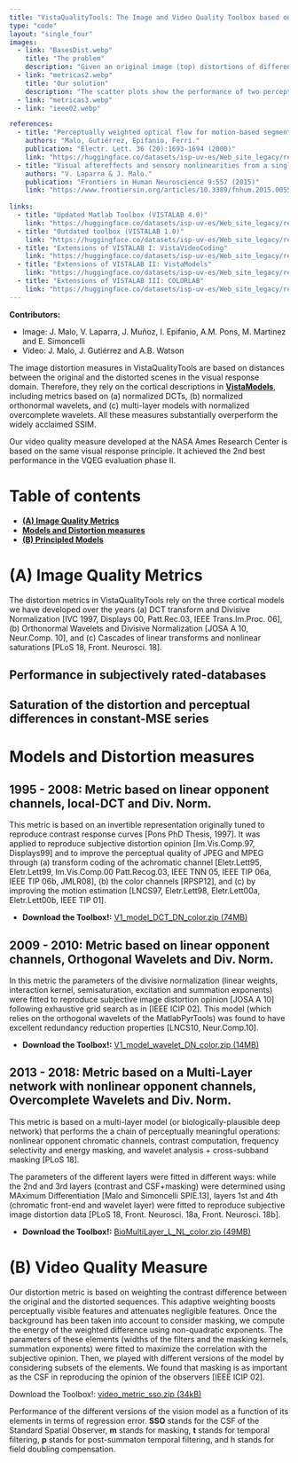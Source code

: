 ```yaml
---
title: "VistaQualityTools: The Image and Video Quality Toolbox based on Vision Models"
type: "code"
layout: "single_four"
images:
  - link: "BasesDist.webp"
    title: "The problem"
    description: "Given an original image (top) distortions of different nature appear to have different perceptual effect (bottom). The challenge is computing a descriptor of distortion which is correlated with the opinion of observers collected in [subjectively rated databases](http://www.ponomarenko.info/tid2013.htm). The complexity of human vision implies that the Euclidean distance (or Mean Squared Error) is not a good proxy for subjective distortion. Nevertheless, the image quality problem goes beyond fitting any flexible model to maximize the correlation with subjective opinion (see [[Front. Neurosci. 2018](https://arxiv.org/abs/1801.09632)])."
  - link: "metricas2.webp"
    title: "Our solution"
    description: "The scatter plots show the performance of two perceptual metrics in reproducing subjective opinion. On the one hand (in red) the widely acclaimed Structural SIMilarity index (SSIM) that received the [EMMY Award of the American TV Industry in 2015](https://youtu.be/e5-LCFGdgMA), and, on the other hand (in blue), our metric based on a cascade of L+NL layers [[PLoS 2018](https://arxiv.org/abs/1711.00526)]."
  - link: "metricas3.webp"
  - link: "ieee02.webp"

references:
  - title: "Perceptually weighted optical flow for motion-based segmentation in MPEG-4 paradigm"
    authors: "Malo, Gutiérrez, Epifanio, Ferri."
    publication: "Electr. Lett. 36 (20):1693-1694 (2000)"
    link: "https://huggingface.co/datasets/isp-uv-es/Web_site_legacy/resolve/main/code/soft_imvideo/ELECT98.PS.gz"
  - title: "Visual aftereffects and sensory nonlinearities from a single statistical framework"
    authors: "V. Laparra & J. Malo."
    publication: "Frontiers in Human Neuroscience 9:557 (2015)"
    link: "https://www.frontiersin.org/articles/10.3389/fnhum.2015.00557/full"
  
links:
  - title: "Updated Matlab Toolbox (VISTALAB 4.0)"
    link: "https://huggingface.co/datasets/isp-uv-es/Web_site_legacy/resolve/main/code/soft_imvideo/vista_toolbox/Vistalab.zip"
  - title: "Outdated toolbox (VISTALAB 1.0)"
    link: "https://huggingface.co/datasets/isp-uv-es/Web_site_legacy/resolve/main/code/soft_imvideo/vista_toolbox/BasicVideoTools_code.zip"
  - title: "Extensions of VISTALAB I: VistaVideoCoding"
    link: "https://huggingface.co/datasets/isp-uv-es/Web_site_legacy/resolve/main/code/soft_imvideo/vista_toolbox/VistaVideoCoding.zip"
  - title: "Extensions of VISTALAB II: VistaModels"
    link: "https://huggingface.co/datasets/isp-uv-es/Web_site_legacy/resolve/main/code/soft_imvideo/vista_toolbox/BioMultiLayer_L_NL_color.zip"
  - title: "Extensions of VISTALAB III: COLORLAB"
    link: "https://huggingface.co/datasets/isp-uv-es/Web_site_legacy/resolve/main/code/soft_imvideo/vista_toolbox/Colorlab.zip"
---
```


  **Contributors:** 
  - Image: J. Malo, V. Laparra, J. Muñoz, I. Epifanio, A.M. Pons, M. Martinez and E. Simoncelli
  - Video: J. Malo, J. Gutiérrez and A.B. Watson

  The image distortion measures in VistaQualityTools are based on distances between the original and the distorted scenes in the visual response domain. Therefore, they rely on the cortical descriptions in [**VistaModels**](./../../../vision_and_color/colorlab/vistamodels), including metrics based on (a) normalized DCTs, (b) normalized orthonormal wavelets, and (c) multi-layer models with normalized overcomplete wavelets. All these measures substantially overperform the widely acclaimed SSIM.
  
  Our video quality measure developed at the NASA Ames Research Center is based on the same visual response principle. It achieved the 2nd best performance in the VQEG evaluation phase II.


  # Table of contents

  - [**(A) Image Quality Metrics**](#a-image-quality-metrics)
  - [**Models and Distortion measures**](#models-and-distortion-measures)
  - [**(B) Principled Models**](#b-principled-models)


  # (A) Image Quality Metrics

  The distortion metrics in VistaQualityTools rely on the three cortical models we have developed over the years (a) DCT transform and Divisive Normalization [IVC 1997, Displays 00, Patt.Rec.03, IEEE Trans.Im.Proc. 06], (b) Orthonormal Wavelets and Divisive Normalization [JOSA A 10, Neur.Comp. 10], and (c) Cascades of linear transforms and nonlinear saturations [PLoS 18, Front. Neurosci. 18].
  
  ## Performance in subjectively rated-databases

  ## Saturation of the distortion and perceptual differences in constant-MSE series

  # Models and Distortion measures

  ## 1995 - 2008: Metric based on linear opponent channels, local-DCT and Div. Norm.

  This metric is based on an invertible representation originally tuned to reproduce contrast response curves [Pons PhD Thesis, 1997]. It was applied to reproduce subjective distortion opinion [Im.Vis.Comp.97, Displays99] and to improve the perceptual quality of JPEG and MPEG through (a) transform coding of the achromatic channel [Eletr.Lett95, Eletr.Lett99, Im.Vis.Comp.00 Patt.Recog.03, IEEE TNN 05, IEEE TIP 06a, IEEE TIP 06b, JMLR08], (b) the color channels [RPSP12], and (c) by improving the motion estimation [LNCS97, Eletr.Lett98, Eletr.Lett00a, Eletr.Lett00b, IEEE TIP 01].

  - **Download the Toolbox!:** [V1_model_DCT_DN_color.zip (74MB)](https://huggingface.co/datasets/isp-uv-es/Web_site_legacy/resolve/main/code/soft_imvideo/vista_toolbox/V1_model_DCT_DN_color.zip)

  ## 2009 - 2010: Metric based on linear opponent channels, Orthogonal Wavelets and Div. Norm.

  In this metric the parameters of the divisive normalization (linear weights, interaction kernel, semisaturation, excitation and summation exponents) were fitted to reproduce subjective image distortion opinion [JOSA A 10] following exhaustive grid search as in [IEEE ICIP 02]. This model (which relies on the orthogonal wavelets of the MatlabPyrTools) was found to have excellent redundancy reduction properties [LNCS10, Neur.Comp.10].

  - **Download the Toolbox!:** [V1_model_wavelet_DN_color.zip (14MB)](https://huggingface.co/datasets/isp-uv-es/Web_site_legacy/resolve/main/code/soft_imvideo/vista_toolbox/V1_model_wavelet_DN_color.zip)

  ## 2013 - 2018: Metric based on a Multi-Layer network with nonlinear opponent channels, Overcomplete Wavelets and Div. Norm.
  This metric is based on a multi-layer model (or biologically-plausible deep network) that performs the a chain of perceptually meaningful operations: nonlinear opponent chromatic channels, contrast computation, frequency selectivity and energy masking, and wavelet analysis + cross-subband masking [PLoS 18].
  
  The parameters of the different layers were fitted in different ways: while the 2nd and 3rd layers (contrast and CSF+masking) were determined using MAximum Differentiation [Malo and Simoncelli SPIE.13], layers 1st and 4th (chromatic front-end and wavelet layer) were fitted to reproduce subjective image distortion data [PLoS 18, Front. Neurosci. 18a, Front. Neurosci. 18b].

  - **Download the Toolbox!:** [BioMultiLayer_L_NL_color.zip (49MB)](https://huggingface.co/datasets/isp-uv-es/Web_site_legacy/resolve/main/code/soft_imvideo/vista_toolbox/BioMultiLayer_L_NL_color.zip)

  # (B) Video Quality Measure

  Our distortion metric is based on weighting the contrast difference between the original and the distorted sequences. This adaptive weighting boosts perceptually visible features and attenuates negligible features. Once the background has been taken into account to consider masking, we compute the energy of the weighted difference using non-quadratic exponents. The parameters of these elements (widths of the filters and the masking kernels, summation exponents) were fitted to maximize the correlation with the subjective opinion. Then, we played with different versions of the model by considering subsets of the elements. We found that masking is as important as the CSF in reproducing the opinion of the observers [IEEE ICIP 02].

  Download the Toolbox!: [video_metric_sso.zip (34kB)](https://huggingface.co/datasets/isp-uv-es/Web_site_legacy/resolve/main/code/soft_imvideo/vista_toolbox/video_metric_sso.zip)

  Performance of the different versions of the vision model as a function of its elements in terms of regression error. **SSO** stands for the CSF of the Standard Spatial Observer, **m** stands for masking, **t** stands for temporal filtering, **p** stands for post-summaton temporal filtering, and h stands for field doubling compensation.